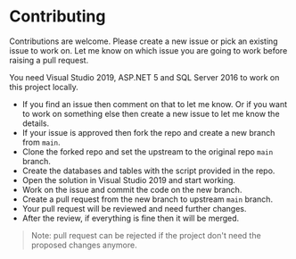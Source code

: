 # Contributing
Contributions are welcome. Please create a new issue or pick an existing issue to work on. Let me 
know on which issue you are going to work before raising a pull request.

You need Visual Studio 2019, ASP.NET 5 and SQL Server 2016 to work on this project locally.

- If you find an issue then comment on that to let me know. Or if you want to work
on something else then create a new issue to let me know the details.
- If your issue is approved then fork the repo and create a new branch from `main`.
- Clone the forked repo and set the upstream to the original repo `main` branch.
- Create the databases and tables with the script provided in the repo.
- Open the solution in Visual Studio 2019 and start working.
- Work on the issue and commit the code on the new branch.
- Create a pull request from the new branch to upstream `main` branch.
- Your pull request will be reviewed and need further changes.
- After the review, if everything is fine then it will be merged.

> Note: pull request can be rejected if the project don't need the proposed changes anymore.
